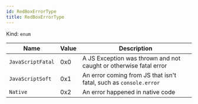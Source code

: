```yaml
---
id: RedBoxErrorType
title: RedBoxErrorType
---
```


Kind: `enum`

| Name |  Value | Description |
|--|--|--|
|`JavaScriptFatal` | 0x0  |  A JS Exception was thrown and not caught or otherwise fatal error|
|`JavaScriptSoft` | 0x1  |  An error coming from JS that isn't fatal, such as `console.error`|
|`Native` | 0x2  |  An error happened in native code|
